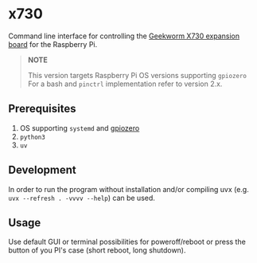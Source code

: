 # x730

Command line interface for controlling the [Geekworm X730 expansion board](https://wiki.geekworm.com/X730) for the Raspberry Pi.

> **NOTE**
> 
> This version targets Raspberry Pi OS versions supporting `gpiozero`  
> For a bash and `pinctrl` implementation refer to version 2.x.


## Prerequisites

1. OS supporting `systemd` and [gpiozero](https://pypi.org/project/gpiozero/)
2. `python3`
3. `uv`


## Development

In order to run the program without installation and/or compiling uvx (e.g. `uvx --refresh . -vvvv --help`) can be used.


## Usage

Use default GUI or terminal possibilities for poweroff/reboot or press the button of you PI's case (short reboot, long shutdown). 
